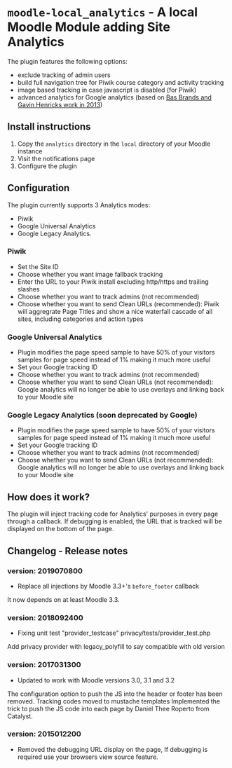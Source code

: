 # `moodle-local_analytics` - A local Moodle Module adding Site Analytics

The plugin features the following options:
- exclude tracking of admin users
- build full navigation tree for Piwik course category and activity tracking
- image based tracking in case javascript is disabled (for Piwik)
- advanced analytics for Google analytics (based on [Bas Brands and Gavin Henricks work in 2013](http://www.somerandomthoughts.com/blog/2012/04/18/ireland-uk-moodlemoot-analytics-to-the-front/))

## Install instructions
1. Copy the `analytics` directory in the `local` directory of your Moodle instance
2. Visit the notifications page
3. Configure the plugin

## Configuration
The plugin currently supports 3 Analytics modes:
* Piwik
* Google Universal Analytics
* Google Legacy Analytics.

### Piwik
- Set the Site ID
- Choose whether you want image fallback tracking
- Enter the URL to your Piwik install excluding http/https and trailing slashes
- Choose whether you want to track admins (not recommended)
- Choose whether you want to send Clean URLs (recommended):
	Piwik will aggregrate Page Titles and show a nice waterfall cascade of all sites, including categories and action types

### Google Universal Analytics
- Plugin modifies the page speed sample to have 50% of your visitors samples for page speed instead of 1% making it much more useful
- Set your Google tracking ID
- Choose whether you want to track admins (not recommended)
- Choose whether you want to send Clean URLs (not recommended):
	Google analytics will no longer be able to use overlays and linking back to your Moodle site

### Google Legacy Analytics (soon deprecated by Google)
- Plugin modifies the page speed sample to have 50% of your visitors samples for page speed instead of 1% making it much more useful
- Set your Google tracking ID
- Choose whether you want to track admins (not recommended)
- Choose whether you want to send Clean URLs (not recommended):
	Google analytics will no longer be able to use overlays and linking back to your Moodle site

## How does it work?

The plugin will inject tracking code for Analytics' purposes in every page through a callback.
If debugging is enabled, the URL that is tracked will be displayed on the bottom of the page.

## Changelog - Release notes

### version: 2019070800

- Replace all injections by Moodle 3.3+'s `before_footer` callback

It now depends on at least Moodle 3.3.

### version: 2018092400

- Fixing unit test "provider_testcase" privacy/tests/provider_test.php

Add privacy provider with legacy_polyfill to say compatible with old version

### version: 2017031300

- Updated to work with Moodle versions 3.0, 3.1 and 3.2

The configuration option to push the JS into the header or footer has been removed.
Tracking codes moved to mustache templates
Implemented the trick to push the JS code into each page by Daniel Thee Roperto from Catalyst.

### version: 2015012200

- Removed the debugging URL display on the page, If debugging is required use your browsers view source feature.

